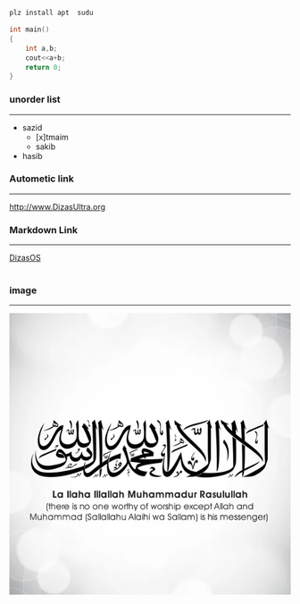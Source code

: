 `plz install apt  sudu `  
```c++ 
int main()
{
    int a,b;
    cout<<a+b;
    return 0;
}
```
### unorder list  
---
- sazid  
  - [x]tmaim  
  - sakib
- hasib  
### Autometic link  
---  
http://www.DizasUltra.org   

### Markdown Link  
---  
[DizasOS](http://www.DizasUltra.org)   
<br>  
### image  
---  
![Sahada](./picture/sazid.webp)  
